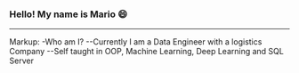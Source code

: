 ###                                           **Hello! My name is Mario 😄**
--------------------------------------------------------------------------------------------------
Markup:
-Who am I?
  --Currently I am a Data Engineer with a logistics Company
  --Self taught in OOP, Machine Learning, Deep Learning and SQL Server

